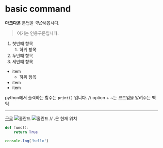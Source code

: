 # basic command

**마크다운** 문법을 *학습*해봅시다.

> 여기는 인용구문입니다.

1. 첫번째 항목
    1. 하위 항목
2. 두번째 항목
3. 세번째 항목


- item 
    - 하위 항목
- item
- item

python에서 출력하는 함수는 
`print()` 입니다. // option + ~는 코드임을 알려주는 백틱

---

[구글](https://google.com)
![홀란드](https://i.namu.wiki/i/nkyyzYnI9mu0oKoO3WshDwLPBRLWPeLAMrqCeTSU9L5mv7AUyWrVKOV_kYsJ0rGCzD6V6w4ox0IMSus8sQ5IBg.webp)
![홀란드](./assets/eh.jpeg) // .은 현재 위치

```python
def func():
    return True
```
```javascript
console.log('hello')
```